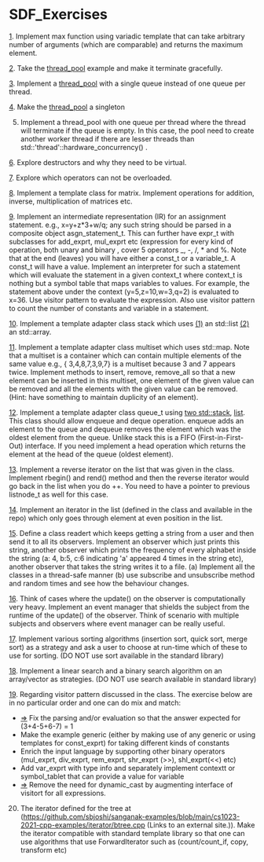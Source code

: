 # SDF_Exercises

[1](https://github.com/Geetha495/SDF_Exercises/tree/main/Ex01).    Implement max function using variadic template that can take arbitrary number of arguments (which are comparable) and returns the maximum element.

[2](https://github.com/Geetha495/SDF_Exercises/tree/main/Ex02). Take the [thread_pool](https://github.com/sbjoshi/sanganak-examples/tree/main/cs1023-2021-cpp-examples/thread_pool) example and make it terminate gracefully.

[3](https://github.com/Geetha495/SDF_Exercises/tree/main/Ex03). Implement a [thread_pool](https://github.com/sbjoshi/sanganak-examples/tree/main/cs1023-2021-cpp-examples/thread_pool) with a single queue instead of one queue per thread.

[4](https://github.com/Geetha495/SDF_Exercises/tree/main/Ex04). Make the [thread_pool](https://github.com/sbjoshi/sanganak-examples/tree/main/cs1023-2021-cpp-examples/thread_pool) a singleton

5. Implement a thread_pool with one queue per thread where the thread will terminate if the queue is empty. In this case, the pool need to create another worker thread if there are lesser threads than std::'thread'::hardware_concurrency() .

[6](https://github.com/Geetha495/SDF_Exercises/tree/main/Ex06). Explore destructors and why they need to be virtual.

[7](https://github.com/Geetha495/SDF_Exercises/tree/main/Ex07). Explore which operators can not be overloaded.

[8](https://github.com/Geetha495/SDF_Exercises/tree/main/Ex08). Implement a template class for matrix. Implement operations for addition, inverse, multiplication of matrices etc.

[9](https://github.com/Geetha495/SDF_Exercises/tree/main/Ex09). Implement an intermediate representation (IR) for an assignment statement. e.g., x=y+z*3+w/q; any such string should be parsed in a composite object asgn_statement_t. This can further have expr_t with subclasses for add_exprt, mul_exprt etc (expression for every kind of operation, both unary and binary , cover 5 operators _, -, /, * and %. Note that at the end (leaves) you will have either a const_t or a variable_t. A const_t will have a value. Implement an interpreter for such a statement which will evaluate the statement in a given context_t where context_t is nothing but a symbol table that maps variables to values. For example, the statement above under the context (y=5,z=10,w=3,q=2) is evaluated to x=36. Use visitor pattern to evaluate the expression. Also use visitor pattern to count the number of constants and variable in a statement.

[10](https://github.com/Geetha495/SDF_Exercises/tree/main/Ex10). Implement a template adapter class stack which uses [(1)](https://github.com/Geetha495/SDF_Exercises/blob/main/Ex10/list.cpp) an std::list [(2)](https://github.com/Geetha495/SDF_Exercises/blob/main/Ex10/array.cpp) an std::array.

[11](https://github.com/Geetha495/SDF_Exercises/tree/main/Ex11). Implement a template adapter class multiset which uses std::map. Note that a multiset is a container which can contain multiple elements of the same value e.g., { 3,4,8,7,3,9,7} is a multiset because 3 and 7 appears twice. Implement methods to insert, remove, remove_all so that a new element can be inserted in this multiset, one element of the given value can be removed and all the elements with the given value can be removed. (Hint: have something to maintain duplicity of an element).

[12](https://github.com/Geetha495/SDF_Exercises/tree/main/Ex12). Implement a template adapter class queue_t using [two std::stack](https://github.com/Geetha495/SDF_Exercises/blob/main/Ex12/stack.cpp), [list](https://github.com/Geetha495/SDF_Exercises/blob/main/Ex12/list.cpp). This class should allow enqueue and deque operation. enqueue adds an element to the queue and dequeue removes the element which was the oldest element from the queue. Unlike stack this is a FIFO (First-in-First-Out) interface. If you need implement a head operation which returns the element at the head of the queue (oldest element).

[13](https://github.com/Geetha495/SDF_Exercises/tree/main/Ex13). Implement a reverse iterator on the list that was given in the class. Implement rbegin() and rend() method and then the reverse iterator would go back in the list when you do ++. You need to have a pointer to previous listnode_t as well for this case.

[14](https://github.com/Geetha495/SDF_Exercises/tree/main/Ex14). Implement an iterator in the list (defined in the class and available in the repo) which only goes through element at even position in the list.

[15](https://github.com/Geetha495/SDF_Exercises/tree/main/Ex15). Define a class readert which keeps getting a string from a user and then send it to all its observers. Implement an observer which just prints this string, another observer which prints the frequency of every alphabet inside the string (a: 4, b:5, c:6 indicating 'a' appeared 4 times in the string etc), another observer that takes the string writes it to a file. (a) Implement all the classes in a thread-safe manner (b) use subscribe and unsubscribe method and random times and see how the behaviour changes.

[16](https://github.com/Geetha495/SDF_Exercises/tree/main/Ex16). Think of cases where the update() on the observer is computationally very heavy. Implement an event manager that shields the subject from the runtime of the update() of the observer. Think of scenario with multiple subjects and observers where event manager can be really useful.

[17](https://github.com/Geetha495/SDF_Exercises/tree/main/Ex17). Implement various sorting algorithms (insertion sort, quick sort, merge sort) as a strategy and ask a user to choose at run-time which of these to use for sorting. (DO NOT use sort available in the standard library)

[18](https://github.com/Geetha495/SDF_Exercises/tree/main/Ex18). Implement a linear search and a binary search algorithm on an array/vector as strategies. (DO NOT use search available in standard library)

[19](https://github.com/Geetha495/SDF_Exercises/tree/main/Ex19). Regarding visitor pattern discussed in the class. The exercise below are in no particular order and one can do mix and match:
  - [=>](https://github.com/Geetha495/SDF_Exercises/blob/main/Ex19/a.cpp) Fix the parsing and/or evaluation so that the answer expected for (3+4-5+6-7) = 1
  - Make the example generic (either by making use of any generic or using templates for const_exprt) for taking different kinds of constants
  - Enrich the input language by supporting other binary operators (mul_exprt, div_exprt, rem_exprt, shr_exprt (>>), shl_exprt(<<) etc)
  - Add var_exprt with type info and separately implement contextt or symbol_tablet that can provide a value for variable
  - [=>](https://github.com/Geetha495/SDF_Exercises/blob/main/Ex19/e.cpp) Remove the need for dynamic_cast by augmenting interface of visitort for all expressions.

20. The iterator defined for the tree at (https://github.com/sbjoshi/sanganak-examples/blob/main/cs1023-2021-cpp-examples/iterator/btree.cpp (Links to an external site.)). Make the iterator compatible with standard template library so that one can use algorithms that use ForwardIterator such as (count/count_if, copy, transform etc)
